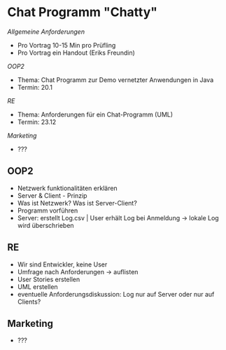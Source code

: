 # Chat Programm "Chatty"

*Allgemeine Anforderungen*
- Pro Vortrag 10-15 Min pro Prüfling
- Pro Vortrag ein Handout (Eriks Freundin)

*OOP2*
- Thema: Chat Programm zur Demo vernetzter Anwendungen in Java
- Termin: 20.1

*RE*
- Thema: Anforderungen für ein Chat-Programm (UML)
- Termin: 23.12

*Marketing*
- ???

## OOP2

- Netzwerk funktionalitäten erklären
- Server & Client - Prinzip
- Was ist Netzwerk? Was ist Server-Client?
- Programm vorführen
- Server: erstellt Log.csv | User erhält Log bei Anmeldung -> lokale Log wird überschrieben

## RE

- Wir sind Entwickler, keine User
- Umfrage nach Anforderungen -> auflisten
- User Stories erstellen
- UML erstellen
- eventuelle Anforderungsdiskussion: Log nur auf Server oder nur auf Clients?

## Marketing

- ???
